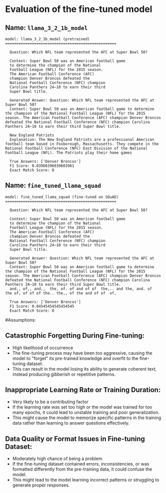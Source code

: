 # Evaluation of the fine-tuned model

## Name: `llama_3_2_1b_model`

```terminal
model: llama_3_2_1b_model (pretrained)
==================================================

  Question: Which NFL team represented the AFC at Super Bowl 50?

  Context: Super Bowl 50 was an American football game
  to determine the champion of the National
  Football League (NFL) for the 2015 season.
  The American Football Conference (AFC)
  champion Denver Broncos defeated the
  National Football Conference (NFC) champion
  Carolina Panthers 24–10 to earn their third
  Super Bowl title.

  Generated Answer: Question: Which NFL team represented the AFC at Super Bowl 50?
  Context: Super Bowl 50 was an American football game to determine the champion of the National Football League (NFL) for the 2015 season. The American Football Conference (AFC) champion Denver Broncos defeated the National Football Conference (NFC) champion Carolina Panthers 24–10 to earn their third Super Bowl title.

  New England Patriots
  Explanation: The New England Patriots are a professional American football team based in Foxborough, Massachusetts. They compete in the National Football Conference (NFC) East Division of the National Football League (NFL). The Patriots play their home games

  True Answers: ['Denver Broncos']
  F1 Score: 0.03960396039603961
  Exact Match Score: 0
```

## Name: `fine_tuned_llama_squad`

```terminal
model: fine_tuned_llama_squad (fine-tuned on SQuAD)
==================================================

  Question: Which NFL team represented the AFC at Super Bowl 50?

  Context: Super Bowl 50 was an American football game
  to determine the champion of the National
  Football League (NFL) for the 2015 season.
  The American Football Conference (AFC)
  champion Denver Broncos defeated the
  National Football Conference (NFC) champion
  Carolina Panthers 24–10 to earn their third
  Super Bowl title.

  Generated Answer: Question: Which NFL team represented the AFC at Super Bowl 50?
  Context: Super Bowl 50 was an American football game to determine the champion of the National Football League (NFL) for the 2015 season. The American Football Conference (AFC) champion Denver Broncos defeated the National Football Conference (NFC) champion Carolina Panthers 24–10 to earn their third Super Bowl title.
  and,, of,, and.,  the, of. of and of of  the,.. and the, and. of  the of, of of of the.. the,, of the and of of  of,

  True Answers: ['Denver Broncos']
  F1 Score: 0.04545454545454545
  Exact Match Score: 0

```

#Assumptions:

## Catastrophic Forgetting During Fine-tuning:

- High likelihood of occurrence
- The fine-tuning process may have been too aggressive, causing the model to "forget" its pre-trained knowledge and overfit to the fine-tuning dataset.
- This can result in the model losing its ability to generate coherent text, instead producing gibberish or repetitive patterns.

## Inappropriate Learning Rate or Training Duration:

- Very likely to be a contributing factor
- If the learning rate was set too high or the model was trained for too many epochs, it could lead to unstable training and poor generalization.
- This might cause the model to memorize specific patterns in the training data rather than learning to answer questions effectively.

## Data Quality or Format Issues in Fine-tuning Dataset:

- Moderately high chance of being a problem
- If the fine-tuning dataset contained errors, inconsistencies, or was formatted differently from the pre-training data, it could confuse the model.
- This might lead to the model learning incorrect patterns or struggling to generate proper responses.
